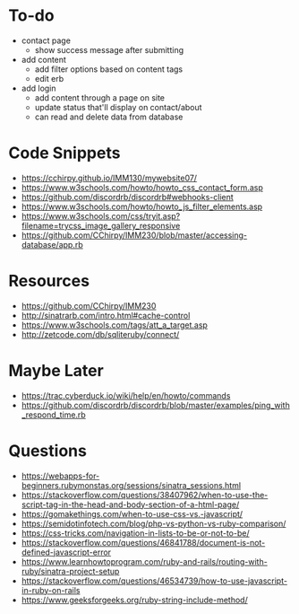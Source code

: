 # To-do
- contact page
    - show success message after submitting
- add content
    - add filter options based on content tags
    - edit erb
- add login 
    - add content through a page on site
    - update status that'll display on contact/about
    - can read and delete data from database

# Code Snippets
- https://cchirpy.github.io/IMM130/mywebsite07/
- https://www.w3schools.com/howto/howto_css_contact_form.asp
- https://github.com/discordrb/discordrb#webhooks-client
- https://www.w3schools.com/howto/howto_js_filter_elements.asp
- https://www.w3schools.com/css/tryit.asp?filename=trycss_image_gallery_responsive
- https://github.com/CChirpy/IMM230/blob/master/accessing-database/app.rb

# Resources
- https://github.com/CChirpy/IMM230
- http://sinatrarb.com/intro.html#cache-control
- https://www.w3schools.com/tags/att_a_target.asp
- http://zetcode.com/db/sqliteruby/connect/

# Maybe Later
- https://trac.cyberduck.io/wiki/help/en/howto/commands
- https://github.com/discordrb/discordrb/blob/master/examples/ping_with_respond_time.rb

# Questions
- https://webapps-for-beginners.rubymonstas.org/sessions/sinatra_sessions.html
- https://stackoverflow.com/questions/38407962/when-to-use-the-script-tag-in-the-head-and-body-section-of-a-html-page/
- https://gomakethings.com/when-to-use-css-vs.-javascript/
- https://semidotinfotech.com/blog/php-vs-python-vs-ruby-comparison/
- https://css-tricks.com/navigation-in-lists-to-be-or-not-to-be/
- https://stackoverflow.com/questions/46841788/document-is-not-defined-javascript-error
- https://www.learnhowtoprogram.com/ruby-and-rails/routing-with-ruby/sinatra-project-setup
- https://stackoverflow.com/questions/46534739/how-to-use-javascript-in-ruby-on-rails
- https://www.geeksforgeeks.org/ruby-string-include-method/
